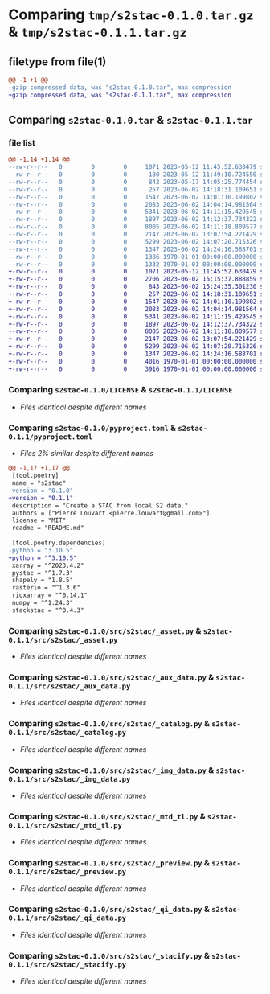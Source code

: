 # Comparing `tmp/s2stac-0.1.0.tar.gz` & `tmp/s2stac-0.1.1.tar.gz`

## filetype from file(1)

```diff
@@ -1 +1 @@
-gzip compressed data, was "s2stac-0.1.0.tar", max compression
+gzip compressed data, was "s2stac-0.1.1.tar", max compression
```

## Comparing `s2stac-0.1.0.tar` & `s2stac-0.1.1.tar`

### file list

```diff
@@ -1,14 +1,14 @@
--rw-r--r--   0        0        0     1071 2023-05-12 11:45:52.630479 s2stac-0.1.0/LICENSE
--rw-r--r--   0        0        0      180 2023-05-12 11:49:10.724550 s2stac-0.1.0/README.md
--rw-r--r--   0        0        0      842 2023-05-17 14:05:25.774454 s2stac-0.1.0/pyproject.toml
--rw-r--r--   0        0        0      257 2023-06-02 14:18:31.109651 s2stac-0.1.0/src/s2stac/__init__.py
--rw-r--r--   0        0        0     1547 2023-06-02 14:01:10.199802 s2stac-0.1.0/src/s2stac/_asset.py
--rw-r--r--   0        0        0     2083 2023-06-02 14:04:14.981564 s2stac-0.1.0/src/s2stac/_aux_data.py
--rw-r--r--   0        0        0     5341 2023-06-02 14:11:15.429545 s2stac-0.1.0/src/s2stac/_catalog.py
--rw-r--r--   0        0        0     1897 2023-06-02 14:12:37.734322 s2stac-0.1.0/src/s2stac/_img_data.py
--rw-r--r--   0        0        0     8005 2023-06-02 14:11:18.809577 s2stac-0.1.0/src/s2stac/_mtd_tl.py
--rw-r--r--   0        0        0     2147 2023-06-02 13:07:54.221429 s2stac-0.1.0/src/s2stac/_preview.py
--rw-r--r--   0        0        0     5299 2023-06-02 14:07:20.715326 s2stac-0.1.0/src/s2stac/_qi_data.py
--rw-r--r--   0        0        0     1347 2023-06-02 14:24:16.588701 s2stac-0.1.0/src/s2stac/_stacify.py
--rw-r--r--   0        0        0     1386 1970-01-01 00:00:00.000000 s2stac-0.1.0/setup.py
--rw-r--r--   0        0        0     1332 1970-01-01 00:00:00.000000 s2stac-0.1.0/PKG-INFO
+-rw-r--r--   0        0        0     1071 2023-05-12 11:45:52.630479 s2stac-0.1.1/LICENSE
+-rw-r--r--   0        0        0     2706 2023-06-02 15:15:37.888859 s2stac-0.1.1/README.md
+-rw-r--r--   0        0        0      843 2023-06-02 15:24:35.301230 s2stac-0.1.1/pyproject.toml
+-rw-r--r--   0        0        0      257 2023-06-02 14:18:31.109651 s2stac-0.1.1/src/s2stac/__init__.py
+-rw-r--r--   0        0        0     1547 2023-06-02 14:01:10.199802 s2stac-0.1.1/src/s2stac/_asset.py
+-rw-r--r--   0        0        0     2083 2023-06-02 14:04:14.981564 s2stac-0.1.1/src/s2stac/_aux_data.py
+-rw-r--r--   0        0        0     5341 2023-06-02 14:11:15.429545 s2stac-0.1.1/src/s2stac/_catalog.py
+-rw-r--r--   0        0        0     1897 2023-06-02 14:12:37.734322 s2stac-0.1.1/src/s2stac/_img_data.py
+-rw-r--r--   0        0        0     8005 2023-06-02 14:11:18.809577 s2stac-0.1.1/src/s2stac/_mtd_tl.py
+-rw-r--r--   0        0        0     2147 2023-06-02 13:07:54.221429 s2stac-0.1.1/src/s2stac/_preview.py
+-rw-r--r--   0        0        0     5299 2023-06-02 14:07:20.715326 s2stac-0.1.1/src/s2stac/_qi_data.py
+-rw-r--r--   0        0        0     1347 2023-06-02 14:24:16.588701 s2stac-0.1.1/src/s2stac/_stacify.py
+-rw-r--r--   0        0        0     4016 1970-01-01 00:00:00.000000 s2stac-0.1.1/setup.py
+-rw-r--r--   0        0        0     3916 1970-01-01 00:00:00.000000 s2stac-0.1.1/PKG-INFO
```

### Comparing `s2stac-0.1.0/LICENSE` & `s2stac-0.1.1/LICENSE`

 * *Files identical despite different names*

### Comparing `s2stac-0.1.0/pyproject.toml` & `s2stac-0.1.1/pyproject.toml`

 * *Files 2% similar despite different names*

```diff
@@ -1,17 +1,17 @@
 [tool.poetry]
 name = "s2stac"
-version = "0.1.0"
+version = "0.1.1"
 description = "Create a STAC from local S2 data."
 authors = ["Pierre Louvart <pierre.louvart@gmail.com>"]
 license = "MIT"
 readme = "README.md"
 
 [tool.poetry.dependencies]
-python = "3.10.5"
+python = "^3.10.5"
 xarray = "^2023.4.2"
 pystac = "^1.7.3"
 shapely = "1.8.5"
 rasterio = "^1.3.6"
 rioxarray = "^0.14.1"
 numpy = "^1.24.3"
 stackstac = "^0.4.3"
```

### Comparing `s2stac-0.1.0/src/s2stac/_asset.py` & `s2stac-0.1.1/src/s2stac/_asset.py`

 * *Files identical despite different names*

### Comparing `s2stac-0.1.0/src/s2stac/_aux_data.py` & `s2stac-0.1.1/src/s2stac/_aux_data.py`

 * *Files identical despite different names*

### Comparing `s2stac-0.1.0/src/s2stac/_catalog.py` & `s2stac-0.1.1/src/s2stac/_catalog.py`

 * *Files identical despite different names*

### Comparing `s2stac-0.1.0/src/s2stac/_img_data.py` & `s2stac-0.1.1/src/s2stac/_img_data.py`

 * *Files identical despite different names*

### Comparing `s2stac-0.1.0/src/s2stac/_mtd_tl.py` & `s2stac-0.1.1/src/s2stac/_mtd_tl.py`

 * *Files identical despite different names*

### Comparing `s2stac-0.1.0/src/s2stac/_preview.py` & `s2stac-0.1.1/src/s2stac/_preview.py`

 * *Files identical despite different names*

### Comparing `s2stac-0.1.0/src/s2stac/_qi_data.py` & `s2stac-0.1.1/src/s2stac/_qi_data.py`

 * *Files identical despite different names*

### Comparing `s2stac-0.1.0/src/s2stac/_stacify.py` & `s2stac-0.1.1/src/s2stac/_stacify.py`

 * *Files identical despite different names*


